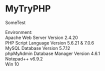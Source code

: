 # MyTryPHP <br/>
SomeTest <br/>

Environment: <br/>
Apache Web Server Version 2.4.20 <br/>
PHP Script Language Version 5.6.21 & 7.0.6 <br/>
MySQL Database Version 5.7.12 <br/>
phpMyAdmin Database Manager Version 4.6.1 <br/>
Notepad++ v6.9.2 <br/>
Win 10 <br/>
